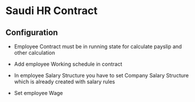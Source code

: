 Saudi HR Contract
=================

Configuration
--------------
- Employee Contract must be in running state for calculate payslip and    other calculation

- Add employee Working schedule in contract

- In employee Salary Structure you have to set Company Salary Structure
  which is already created with salary rules

- Set employee Wage